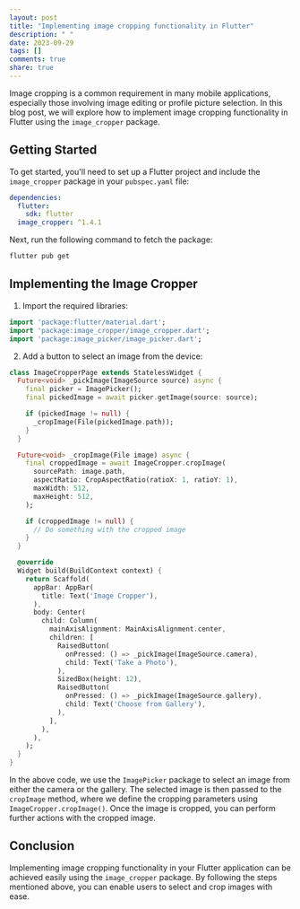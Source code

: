 ```yaml
---
layout: post
title: "Implementing image cropping functionality in Flutter"
description: " "
date: 2023-09-29
tags: []
comments: true
share: true
---
```


Image cropping is a common requirement in many mobile applications, especially those involving image editing or profile picture selection. In this blog post, we will explore how to implement image cropping functionality in Flutter using the `image_cropper` package.

## Getting Started

To get started, you'll need to set up a Flutter project and include the `image_cropper` package in your `pubspec.yaml` file:

```yaml
dependencies:
  flutter:
    sdk: flutter
  image_cropper: ^1.4.1
```

Next, run the following command to fetch the package:

```bash
flutter pub get
```

## Implementing the Image Cropper

1. Import the required libraries:

```dart
import 'package:flutter/material.dart';
import 'package:image_cropper/image_cropper.dart';
import 'package:image_picker/image_picker.dart';
```

2. Add a button to select an image from the device:

```dart
class ImageCropperPage extends StatelessWidget {
  Future<void> _pickImage(ImageSource source) async {
    final picker = ImagePicker();
    final pickedImage = await picker.getImage(source: source);

    if (pickedImage != null) {
      _cropImage(File(pickedImage.path));
    }
  }

  Future<void> _cropImage(File image) async {
    final croppedImage = await ImageCropper.cropImage(
      sourcePath: image.path,
      aspectRatio: CropAspectRatio(ratioX: 1, ratioY: 1),
      maxWidth: 512,
      maxHeight: 512,
    );

    if (croppedImage != null) {
      // Do something with the cropped image
    }
  }

  @override
  Widget build(BuildContext context) {
    return Scaffold(
      appBar: AppBar(
        title: Text('Image Cropper'),
      ),
      body: Center(
        child: Column(
          mainAxisAlignment: MainAxisAlignment.center,
          children: [
            RaisedButton(
              onPressed: () => _pickImage(ImageSource.camera),
              child: Text('Take a Photo'),
            ),
            SizedBox(height: 12),
            RaisedButton(
              onPressed: () => _pickImage(ImageSource.gallery),
              child: Text('Choose from Gallery'),
            ),
          ],
        ),
      ),
    );
  }
}
```

In the above code, we use the `ImagePicker` package to select an image from either the camera or the gallery. The selected image is then passed to the `cropImage` method, where we define the cropping parameters using `ImageCropper.cropImage()`. Once the image is cropped, you can perform further actions with the cropped image.

## Conclusion

Implementing image cropping functionality in your Flutter application can be achieved easily using the `image_cropper` package. By following the steps mentioned above, you can enable users to select and crop images with ease.